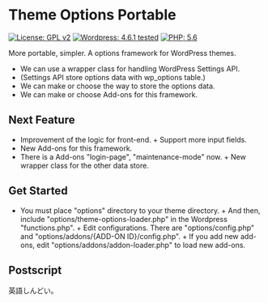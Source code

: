 # Theme Options Portable
[![License: GPL v2](https://img.shields.io/badge/License-GPL%20v2-blue.svg?style=flat-square)](https://github.com/sanpei1978/theme-options-portable/blob/master/LICENSE)
[![Wordpress: 4.6.1 tested](https://img.shields.io/badge/wordpress-4.6.1%20tested-brightgreen.svg?style=flat-square)](#)
[![PHP: 5.6](https://img.shields.io/badge/PHP-5.6-blue.svg?style=flat-square)](#)

More portable, simpler. A options framework for WordPress themes.
 + We can use a wrapper class for handling WordPress Settings API.
 + (Settings API store options data with wp_options table.)
 + We can make or choose the way to store the options data.
 + We can make or choose Add-ons for this framework.

## Next Feature

 + Improvement of the logic for front-end.
 + Support more input fields.
 + New Add-ons for this framework.
  + There is a Add-ons "login-page", "maintenance-mode" now.
 + New wrapper class for the other data store.

## Get Started

 + You must place "options" directory to your theme directory.
 + And then, include "options/theme-options-loader.php" in the Wordpress "functions.php".
 + Edit configurations. There are "options/config.php" and "options/addons/{ADD-ON ID}/config.php".
 + If you add new add-ons, edit "options/addons/addon-loader.php" to load new add-ons.

## Postscript

 英語しんどい。
